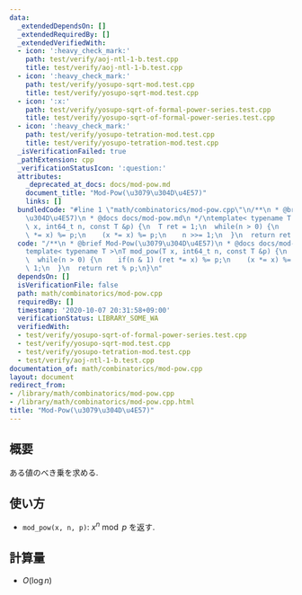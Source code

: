 ```yaml
---
data:
  _extendedDependsOn: []
  _extendedRequiredBy: []
  _extendedVerifiedWith:
  - icon: ':heavy_check_mark:'
    path: test/verify/aoj-ntl-1-b.test.cpp
    title: test/verify/aoj-ntl-1-b.test.cpp
  - icon: ':heavy_check_mark:'
    path: test/verify/yosupo-sqrt-mod.test.cpp
    title: test/verify/yosupo-sqrt-mod.test.cpp
  - icon: ':x:'
    path: test/verify/yosupo-sqrt-of-formal-power-series.test.cpp
    title: test/verify/yosupo-sqrt-of-formal-power-series.test.cpp
  - icon: ':heavy_check_mark:'
    path: test/verify/yosupo-tetration-mod.test.cpp
    title: test/verify/yosupo-tetration-mod.test.cpp
  _isVerificationFailed: true
  _pathExtension: cpp
  _verificationStatusIcon: ':question:'
  attributes:
    _deprecated_at_docs: docs/mod-pow.md
    document_title: "Mod-Pow(\u3079\u304D\u4E57)"
    links: []
  bundledCode: "#line 1 \"math/combinatorics/mod-pow.cpp\"\n/**\n * @brief Mod-Pow(\u3079\
    \u304D\u4E57)\n * @docs docs/mod-pow.md\n */\ntemplate< typename T >\nT mod_pow(T\
    \ x, int64_t n, const T &p) {\n  T ret = 1;\n  while(n > 0) {\n    if(n & 1) (ret\
    \ *= x) %= p;\n    (x *= x) %= p;\n    n >>= 1;\n  }\n  return ret % p;\n}\n"
  code: "/**\n * @brief Mod-Pow(\u3079\u304D\u4E57)\n * @docs docs/mod-pow.md\n */\n\
    template< typename T >\nT mod_pow(T x, int64_t n, const T &p) {\n  T ret = 1;\n\
    \  while(n > 0) {\n    if(n & 1) (ret *= x) %= p;\n    (x *= x) %= p;\n    n >>=\
    \ 1;\n  }\n  return ret % p;\n}\n"
  dependsOn: []
  isVerificationFile: false
  path: math/combinatorics/mod-pow.cpp
  requiredBy: []
  timestamp: '2020-10-07 20:31:58+09:00'
  verificationStatus: LIBRARY_SOME_WA
  verifiedWith:
  - test/verify/yosupo-sqrt-of-formal-power-series.test.cpp
  - test/verify/yosupo-sqrt-mod.test.cpp
  - test/verify/yosupo-tetration-mod.test.cpp
  - test/verify/aoj-ntl-1-b.test.cpp
documentation_of: math/combinatorics/mod-pow.cpp
layout: document
redirect_from:
- /library/math/combinatorics/mod-pow.cpp
- /library/math/combinatorics/mod-pow.cpp.html
title: "Mod-Pow(\u3079\u304D\u4E57)"
---
```

## 概要
ある値のべき乗を求める.

## 使い方

* `mod_pow(x, n, p)`: $x^n \bmod p$ を返す. 

## 計算量

* $O(\log n)$
